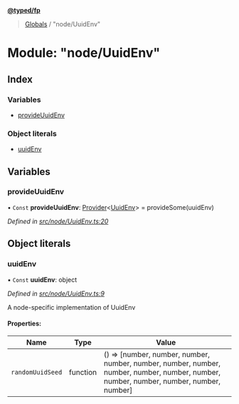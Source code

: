 **[@typed/fp](../README.md)**

> [Globals](../globals.md) / "node/UuidEnv"

# Module: "node/UuidEnv"

## Index

### Variables

* [provideUuidEnv](_node_uuidenv_.md#provideuuidenv)

### Object literals

* [uuidEnv](_node_uuidenv_.md#uuidenv)

## Variables

### provideUuidEnv

• `Const` **provideUuidEnv**: [Provider](_effect_provide_.md#provider)\<[UuidEnv](../interfaces/_uuid_common_.uuidenv.md)> = provideSome(uuidEnv)

*Defined in [src/node/UuidEnv.ts:20](https://github.com/TylorS/typed-fp/blob/ac98ca1/src/node/UuidEnv.ts#L20)*

## Object literals

### uuidEnv

▪ `Const` **uuidEnv**: object

*Defined in [src/node/UuidEnv.ts:9](https://github.com/TylorS/typed-fp/blob/ac98ca1/src/node/UuidEnv.ts#L9)*

A node-specific implementation of UuidEnv

#### Properties:

Name | Type | Value |
------ | ------ | ------ |
`randomUuidSeed` | function | () => [number, number, number, number, number, number, number, number, number, number, number, number, number, number, number, number] |
